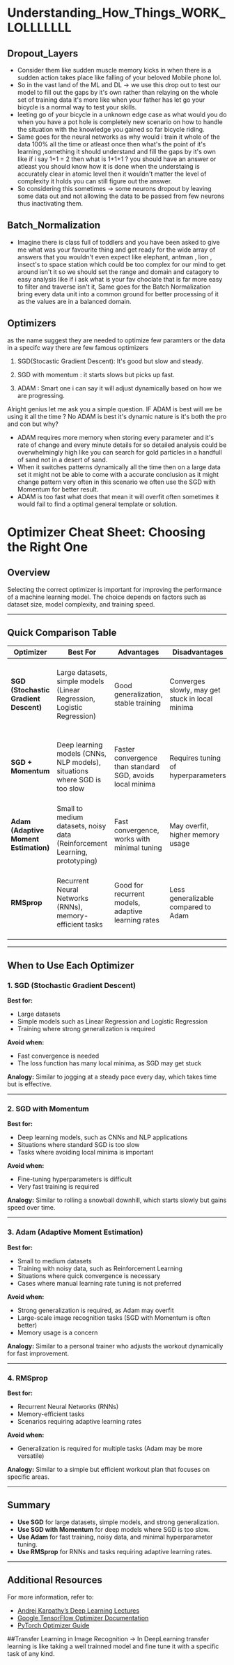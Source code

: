 # Understanding_How_Things_WORK_LOLLLLLLL

## Dropout_Layers
- Consider them like sudden muscle memory kicks in when there is a sudden action takes place like falling of your beloved Mobile phone lol.
- So in the vast land of the ML and DL -> we use this drop out to test our model to fill out the gaps by it's own rather than relaying on the whole set of training data it's more like when your father has let go your bicycle is a normal way to test your skills.
- leeting go of your bicycle in a unknown edge case as what would you do when you have a pot hole is completely new scenario on how to handle the situation with the knowledge you gained so far bicycle riding.
- Same goes for the neural networks as why would i train it whole of the data 100% all the time or atleast once then what's the point of it's learning ,something it should understand and fill the gaps by it's own like if i say 1+1 = 2 then what is 1+1+1 ? you should have an answer or atleast you should know how it is done when the understaing is accurately clear in atomic level then it wouldn't matter the level of complexity it holds you can still figure out the answer.
- So considering this sometimes -> some neurons dropout by leaving some data out and not allowing the data to be passed from few neurons thus inactivating them.


## Batch_Normalization

- Imagine there is class full of toddlers and you have been asked to give me what was your favourite thing and get ready for the wide array of answers that you wouldn't even expect like elephant, antman , lion , insect's to space station which could be too complex for our mind to get around isn't it so we should set the range and domain and catagory to easy analysis like if i ask what is your fav choclate that is far more easy to filter and traverse isn't it,
Same goes for the Batch Normalization bring every data unit into a common ground for better processing of it as the values are in a balanced domain.

## Optimizers
as the name suggest they are needed to optimize few paramters or the data in a specifc way there are few famous optimizers 

1. SGD(Stocastic Gradient Descent): It's good but slow and steady.

2. SGD with momentum : it starts slows but picks up fast.

3. ADAM : Smart one i can say it will adjust dynamically based on how we are progressing.

Alright genius let me ask you a simple question.
IF ADAM is best will we be using it all the time ?
No ADAM is best it's dynamic nature is it's both the pro and con but why?
- ADAM requires more memory when storing every parameter and it's rate of change and every minute details for so detailed analysis could be overwhelmingly high like you can search for gold particles in a handfull of sand not in a desert of sand.
- When it switches patterns dynamically all the time then on a large data set it might not be able to come with a accurate conclusion as it might change pattern very often in this scenario we often use the SGD with Momentum for better result.
- ADAM is too fast what does that mean it will overfit often sometimes it would fail to find a optimal general template or solution.


# Optimizer Cheat Sheet: Choosing the Right One  

## Overview  
Selecting the correct optimizer is important for improving the performance of a machine learning model. The choice depends on factors such as dataset size, model complexity, and training speed.  

---

## Quick Comparison Table  

| Optimizer | Best For | Advantages | Disadvantages | Analogy |
|-----------|---------|------------|---------------|---------|
| **SGD (Stochastic Gradient Descent)** | Large datasets, simple models (Linear Regression, Logistic Regression) | Good generalization, stable training | Converges slowly, may get stuck in local minima | Similar to jogging at a steady pace every day, which takes time but is effective |
| **SGD + Momentum** | Deep learning models (CNNs, NLP models), situations where SGD is too slow | Faster convergence than standard SGD, avoids local minima | Requires tuning of hyperparameters | Similar to rolling a snowball downhill, starting slowly but increasing in speed |
| **Adam (Adaptive Moment Estimation)** | Small to medium datasets, noisy data (Reinforcement Learning, prototyping) | Fast convergence, works with minimal tuning | May overfit, higher memory usage | Similar to a personal trainer who adjusts the exercise routine dynamically |
| **RMSprop** | Recurrent Neural Networks (RNNs), memory-efficient tasks | Good for recurrent models, adaptive learning rates | Less generalizable compared to Adam | Similar to a simple but efficient workout plan that focuses on specific areas |

---

## When to Use Each Optimizer  

### 1. SGD (Stochastic Gradient Descent)  
**Best for:**  
- Large datasets  
- Simple models such as Linear Regression and Logistic Regression  
- Training where strong generalization is required  

**Avoid when:**  
- Fast convergence is needed  
- The loss function has many local minima, as SGD may get stuck  

**Analogy:** Similar to jogging at a steady pace every day, which takes time but is effective.  

---

### 2. SGD with Momentum  
**Best for:**  
- Deep learning models, such as CNNs and NLP applications  
- Situations where standard SGD is too slow  
- Tasks where avoiding local minima is important  

**Avoid when:**  
- Fine-tuning hyperparameters is difficult  
- Very fast training is required  

**Analogy:** Similar to rolling a snowball downhill, which starts slowly but gains speed over time.  

---

### 3. Adam (Adaptive Moment Estimation)  
**Best for:**  
- Small to medium datasets  
- Training with noisy data, such as Reinforcement Learning  
- Situations where quick convergence is necessary  
- Cases where manual learning rate tuning is not preferred  

**Avoid when:**  
- Strong generalization is required, as Adam may overfit  
- Large-scale image recognition tasks (SGD with Momentum is often better)  
- Memory usage is a concern  

**Analogy:** Similar to a personal trainer who adjusts the workout dynamically for fast improvement.  

---

### 4. RMSprop  
**Best for:**  
- Recurrent Neural Networks (RNNs)  
- Memory-efficient tasks  
- Scenarios requiring adaptive learning rates  

**Avoid when:**  
- Generalization is required for multiple tasks (Adam may be more versatile)  

**Analogy:** Similar to a simple but efficient workout plan that focuses on specific areas.  

---

## Summary  
- **Use SGD** for large datasets, simple models, and strong generalization.  
- **Use SGD with Momentum** for deep models where SGD is too slow.  
- **Use Adam** for fast training, noisy data, and minimal hyperparameter tuning.  
- **Use RMSprop** for RNNs and tasks requiring adaptive learning rates.  

---

## Additional Resources  
For more information, refer to:  
- [Andrej Karpathy’s Deep Learning Lectures](https://www.youtube.com/c/AndrejKarpathy)  
- [Google TensorFlow Optimizer Documentation](https://www.tensorflow.org/api_docs/python/tf/keras/optimizers)  
- [PyTorch Optimizer Guide](https://pytorch.org/docs/stable/optim.html)


##Transfer Learning in Image Recognition
-> In DeepLearning transfer learning is like taking a well trainned model and fine tune it with a specific task of any kind.
